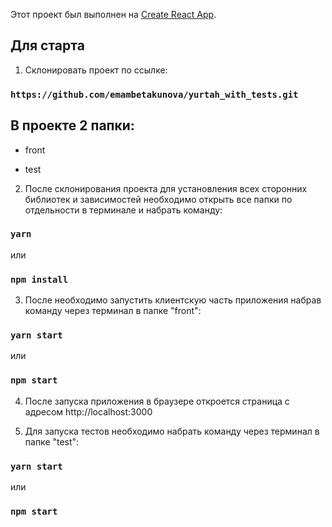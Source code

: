 Этот проект был выполнен на [Create React App](https://github.com/facebook/create-react-app).

## Для старта

1. Склонировать проект по ссылке:

### `https://github.com/emambetakunova/yurtah_with_tests.git`

## В проекте 2 папки:

- front

- test

2. После склонирования проекта для установления всех сторонних библиотек и зависимостей необходимо открыть 
все папки по отдельности в терминале и набрать команду:

### `yarn`

или

### `npm install`

3. После необходимо запустить клиентскую часть приложения набрав команду через терминал в папке "front":

### `yarn start`

или

### `npm start`

4. После запуска приложения в браузере откроется страница с адресом http://localhost:3000

5. Для запуска тестов необходимо набрать команду через терминал в папке "test":

### `yarn start`

или

### `npm start`
